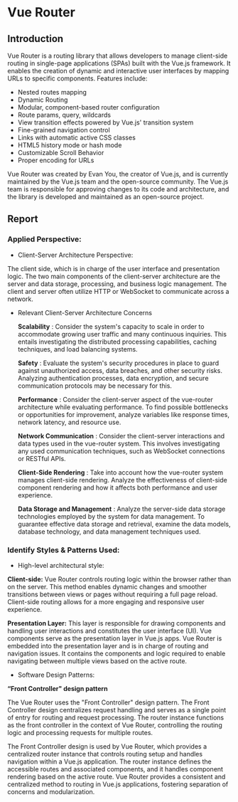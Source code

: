 # Vue Router
## Introduction
Vue Router is a routing library that allows developers to manage client-side routing in single-page applications (SPAs) built with the Vue.js framework. It enables the creation of dynamic and interactive user interfaces by mapping URLs to specific components. Features include:
  <ul>
    <li>Nested routes mapping</li>
    <li>Dynamic Routing</li>
    <li>Modular, component-based router configuration</li>
    <li>Route params, query, wildcards</li>
    <li>View transition effects powered by Vue.js' transition system</li>
    <li>Fine-grained navigation control</li>
    <li>Links with automatic active CSS classes</li>
    <li>HTML5 history mode or hash mode</li>
    <li>Customizable Scroll Behavior</li>
    <li>Proper encoding for URLs</li>
  </ul>
<p>Vue Router was created by Evan You, the creator of Vue.js, and is currently maintained by the Vue.js team and the open-source community. The Vue.js team is responsible for approving changes to its code and architecture, and the library is developed and maintained as an open-source project.</p>

## Report

### Applied Perspective:
- Client-Server Architecture Perspective:
<p>The client side, which is in charge of the user interface and presentation logic. The two main components of the client-server architecture are the server and data storage, processing, and business logic management. The client and server often utilize HTTP or WebSocket to communicate across a network.</p>

- Relevant Client-Server Architecture Concerns
<ul>

**Scalability** : Consider the system's capacity to scale in order to accommodate growing user traffic and many continuous inquiries. This entails investigating the distributed processing capabilities, caching techniques, and load balancing systems.

**Safety** : Evaluate the system's security procedures in place to guard against unauthorized access, data breaches, and other security risks. Analyzing authentication processes, data encryption, and secure communication protocols may be necessary for this.

**Performance** : Consider the client-server aspect of the vue-router architecture while evaluating performance. To find possible bottlenecks or opportunities for improvement, analyze variables like response times, network latency, and resource use.

**Network Communication** : Consider the client-server interactions and data types used in the vue-router system. This involves investigating any used communication techniques, such as WebSocket connections or RESTful APIs.

**Client-Side Rendering** : Take into account how the vue-router system manages client-side rendering. Analyze the effectiveness of client-side component rendering and how it affects both performance and user experience.

**Data Storage and Management** : Analyze the server-side data storage technologies employed by the system for data management. To guarantee effective data storage and retrieval, examine the data models, database technology, and data management techniques used.
</ul>

### Identify Styles & Patterns Used:

- High-level architectural style:

**Client-side:** Vue Router controls routing logic within the browser rather than on the server. This method enables dynamic changes and smoother transitions between views or pages without requiring a full page reload. Client-side routing allows for a more engaging and responsive user experience.

**Presentation Layer:** This layer is responsible for drawing components and handling user interactions and constitutes the user interface (UI). Vue components serve as the presentation layer in Vue.js apps. Vue Router is embedded into the presentation layer and is in charge of routing and navigation issues. It contains the components and logic required to enable navigating between multiple views based on the active route.

-  Software Design Patterns:

**“Front Controller" design pattern**

The Vue Router uses the "Front Controller" design pattern. The Front Controller design centralizes request handling and serves as a single point of entry for routing and request processing. The router instance functions as the front controller in the context of Vue Router, controlling the routing logic and processing requests for multiple routes.

The Front Controller design is used by Vue Router, which provides a centralized router instance that controls routing setup and handles navigation within a Vue.js application. The router instance defines the accessible routes and associated components, and it handles component rendering based on the active route. Vue Router provides a consistent and centralized method to routing in Vue.js applications, fostering separation of concerns and modularization.
